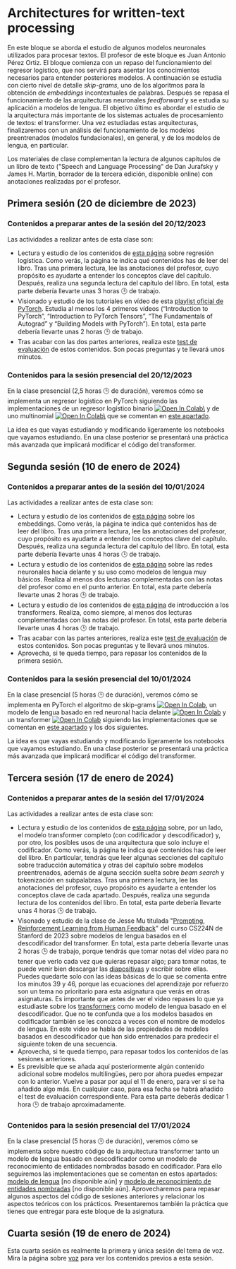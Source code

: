 # Architectures for written-text processing

En este bloque se aborda el estudio de algunos modelos neuronales utilizados para procesar textos. El profesor de este bloque es Juan Antonio Pérez Ortiz. El bloque comienza con un repaso del funcionamiento del regresor logístico, que nos servirá para asentar los conocimientos necesarios para entender posteriores modelos. A continuación se estudia con cierto nivel de detalle *skip-grams*, uno de los algoritmos para la obtención de *embeddings* incontextuales de palabras. Después se repasa el funcionamiento de las arquitecturas neuronales *feedforward* y se estudia su aplicación a modelos de lengua. El objetivo último es abordar el estudio de la arquitectura más importante de los sistemas actuales de procesamiento de textos: el transformer. Una vez estudiadas estas arquitecturas, finalizaremos con un análisis del funcionamiento de los modelos preentrenados (modelos fundacionales), en general, y de los modelos de lengua, en particular.

Los materiales de clase complementan la lectura de algunos capítulos de un libro de texto ("Speech and Language Processing" de Dan Jurafsky y James H. Martin, borrador de la tercera edición, disponible online) con anotaciones realizadas por el profesor.

## Primera sesión (20 de diciembre de 2023)

### Contenidos a preparar antes de la sesión del 20/12/2023

Las actividades a realizar antes de esta clase son:

- Lectura y estudio de los contenidos de [esta página](https://dlsi.ua.es/~japerez/materials/transformers/regresor/) sobre regresión logística. Como verás, la página te indica qué contenidos has de leer del libro. Tras una primera lectura, lee las anotaciones del profesor, cuyo propósito es ayudarte a entender los conceptos clave del capítulo. Después, realiza una segunda lectura del capítulo del libro. En total, esta parte debería llevarte unas 3 horas 🕒️ de trabajo.
- Visionado y estudio de los tutoriales en vídeo de esta [playlist oficial de PyTorch](https://www.youtube.com/playlist?list=PL_lsbAsL_o2CTlGHgMxNrKhzP97BaG9ZN).  Estudia al menos los 4 primeros vídeos (“Introduction to PyTorch”, “Introduction to PyTorch Tensors”, “The Fundamentals of Autograd” y “Building Models with PyTorch”). En total, esta parte debería llevarte unas 2 horas 🕒️ de trabajo.
- Tras acabar con las dos partes anteriores, realiza este [test de evaluación](https://forms.gle/V3U9MTHo7c9DNhkc6) de estos contenidos. Son pocas preguntas y te llevará unos minutos.

### Contenidos para la sesión presencial del 20/12/2023

En la clase presencial (2,5 horas 🕒️ de duración), veremos cómo se implementa un regresor logístico en PyTorch siguiendo las implementaciones de un regresor logístico binario <a href="https://colab.research.google.com/github/jaspock/me/blob/main/docs/materials/transformers/assets/notebooks/logistic.ipynb"><img src="https://colab.research.google.com/assets/colab-badge.svg" alt="Open In Colab\"></a> y de uno multinomial <a href="https://colab.research.google.com/github/jaspock/me/blob/main/docs/materials/transformers/assets/notebooks/softmax.ipynb"><img src="https://colab.research.google.com/assets/colab-badge.svg" alt="Open In Colab\"></a> que se comentan en [este apartado](https://dlsi.ua.es/~japerez/materials/transformers/implementacion/#codigo-para-un-regresor-logistico-y-uno-multinomial).

La idea es que vayas estudiando y modificando ligeramente los notebooks que vayamos estudiando. En una clase posterior se presentará una práctica más avanzada que implicará modificar el código del transformer.

## Segunda sesión (10 de enero de 2024)

### Contenidos a preparar antes de la sesión del 10/01/2024

Las actividades a realizar antes de esta clase son:

- Lectura y estudio de los contenidos de [esta página](https://dlsi.ua.es/~japerez/materials/transformers/embeddings/) sobre los embeddings. Como verás, la página te indica qué contenidos has de leer del libro. Tras una primera lectura, lee las anotaciones del profesor, cuyo propósito es ayudarte a entender los conceptos clave del capítulo. Después, realiza una segunda lectura del capítulo del libro. En total, esta parte debería llevarte unas 4 horas 🕒️ de trabajo.
- Lectura y estudio de los contenidos de [esta página](https://dlsi.ua.es/~japerez/materials/transformers/ffw/) sobre las redes neuronales hacia delante y su uso como modelos de lengua muy básicos. Realiza al menos dos lecturas complementadas con las notas del profesor como en el punto anterior. En total, esta parte debería llevarte unas 2 horas 🕒️ de trabajo.
- Lectura y estudio de los contenidos de [esta página](https://dlsi.ua.es/~japerez/materials/transformers/attention/) de introducción a los transformers. Realiza, como siempre, al menos dos lecturas complementadas con las notas del profesor. En total, esta parte debería llevarte unas 4 horas 🕒️ de trabajo.
- Tras acabar con las partes anteriores, realiza este [test de evaluación](https://forms.gle/7KDwRtXcrpxsKjHp7) de estos contenidos. Son pocas preguntas y te llevará unos minutos.
- Aprovecha, si te queda tiempo, para repasar los contenidos de la primera sesión.

### Contenidos para la sesión presencial del 10/01/2024

En la clase presencial (5 horas 🕒️ de duración), veremos cómo se implementa en PyTorch el algoritmo de skip-grams <a target="_blank" href="https://colab.research.google.com/github/jaspock/me/blob/main/docs/materials/transformers/assets/notebooks/skipgram.ipynb">
  <img src="https://colab.research.google.com/assets/colab-badge.svg" alt="Open In Colab"/></a>, un modelo de lengua basado en red neuronal hacia delante <a target="_blank" href="https://colab.research.google.com/github/jaspock/me/blob/main/docs/materials/transformers/assets/notebooks/ffnn.ipynb">
  <img src="https://colab.research.google.com/assets/colab-badge.svg" alt="Open In Colab"/></a> y un transformer <a target="_blank" href="https://colab.research.google.com/github/jaspock/me/blob/main/docs/materials/transformers/assets/notebooks/transformer.ipynb">
  <img src="https://colab.research.google.com/assets/colab-badge.svg" alt="Open In Colab"/></a> siguiendo las implementaciones que se comentan en [este apartado](https://www.dlsi.ua.es/~japerez/materials/transformers/implementacion/#codigo-para-skip-grams) y los dos siguientes.

La idea es que vayas estudiando y modificando ligeramente los notebooks que vayamos estudiando. En una clase posterior se presentará una práctica más avanzada que implicará modificar el código del transformer.

## Tercera sesión (17 de enero de 2024)

### Contenidos a preparar antes de la sesión del 17/01/2024

Las actividades a realizar antes de esta clase son:

- Lectura y estudio de los contenidos de [esta página](https://dlsi.ua.es/~japerez/materials/transformers/attention2/) sobre, por un lado, el modelo transformer completo (con codificador y descodificador) y, por otro, los posibles usos de una arquitectura que solo incluye el codificador. Como verás, la página te indica qué contenidos has de leer del libro. En particular, tendrás que leer algunas secciones del capítulo sobre traducción automática y otras del capítulo sobre modelos preentrenados, además de alguna sección suelta sobre *beam search* y tokenización en subpalabras. Tras una primera lectura, lee las anotaciones del profesor, cuyo propósito es ayudarte a entender los conceptos clave de cada apartado. Después, realiza una segunda lectura de los contenidos del libro. En total, esta parte debería llevarte unas 4 horas 🕒️ de trabajo.
- Visonado y estudio de la clase de Jesse Mu titulada "[Prompting, Reinforcement Learning from Human Feedback](https://youtu.be/SXpJ9EmG3s4?si=j4B1U2Z-JCyYJwlc)" del curso CS224N de Stanford de 2023 sobre modelos de lengua basados en el descodificador del transformer. En total, esta parte debería llevarte unas 2 horas 🕒️ de trabajo, porque tendrás que tomar notas del vídeo para no tener que verlo cada vez que quieras repasar algo; para tomar notas, te puede venir bien descargar las [diapositivas](https://web.stanford.edu/class/cs224n/slides/cs224n-2023-lecture11-prompting-rlhf.pdf) y escribir sobre ellas. Puedes quedarte solo con las ideas básicas de lo que se comenta entre los minutos 39 y 46, porque las ecuaciones del aprendizaje por refuerzo son un tema no prioritario para esta asignatura que verás en otras asignaturas. Es importante que antes de ver el vídeo repases lo que ya estudiaste sobre los [transformers](https://dlsi.ua.es/~japerez/materials/transformers/attention/) como modelo de lengua basado en el descodificador. Que no te confunda que a los modelos basados en codificador también se les conozca a veces con el nombre de modelos de lengua. En este vídeo se habla de las propiedades de modelos basados en descodificador que han sido entrenados para predecir el siguiente token de una secuencia.
- Aprovecha, si te queda tiempo, para repasar todos los contenidos de las sesiones anteriores.
- Es previsible que se añada aquí posteriormente algún contenido adicional sobre modelos multilingües, pero por ahora puedes empezar con lo anterior. Vuelve a pasar por aquí el 11 de enero, para ver si se ha añadido algo más. En cualquier caso, para esa fecha se habrá añadido el test de evaluación correspondiente. Para esta parte deberás dedicar 1 hora 🕒️ de trabajo aproximadamente.

### Contenidos para la sesión presencial del 17/01/2024

En la clase presencial (5 horas 🕒️ de duración), veremos cómo se implementa sobre nuestro código de la arquitectura transformer tanto un modelo de lengua basado en descodificador como un modelo de reconocimiento de entidades nombradas basado en codificador. Para ello seguiremos las implementaciones que se comentan en estos apartados: [modelo de lengua](https://dlsi.ua.es/~japerez/materials/transformers/implementacion/#codigo-para-un-modelo-de-lengua-con-transformers) [no disponible aún] y [modelo de reconocimiento de entidades nombradas](https://dlsi.ua.es/~japerez/materials/transformers/implementacion/#codigo-para-un-modelo-de-reconocimiento-de-entidades-nombradas-con-transformers) [no disponible aún]. Aprovecharemos para repasar algunos aspectos del código de sesiones anteriores y relacionar los aspectos teóricos con los prácticos. Presentaremos también la práctica que tienes que entregar para este bloque de la asignatura.

## Cuarta sesión (19 de enero de 2024)

Esta cuarta sesión es realmente la primera y única sesión del tema de voz. Mira la página sobre [voz](speech.md) para ver los contenidos previos a esta sesión.
